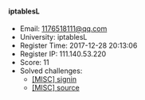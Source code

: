 #### iptablesL  

* Email: 1176518111@qq.com  
* University: iptablesL  
* Register Time: 2017-12-28 20:13:06  
* Register IP: 111.140.53.220  
* Score: 11  
* Solved challenges: 
  * [[MISC] signin](https://github.com/SniperOJ/Challenges/blob/master/misc/signin.json)  
  * [[MISC] source](https://github.com/SniperOJ/Challenges/blob/master/misc/source.json)  
